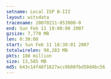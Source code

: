 ```yaml
---
setname: Local ISP B-III
layout: witsdata
tracename: 20070211-053000-0
end: Sun Feb 11 19:00:00 2007
gzsize: 7,770 MB
len: 0:30:00
start: Sun Feb 11 18:30:01 2007
totalwirelen: 98,283 MB
pkts: 188 million
size: 13,585 MB
md5: b43c14f48f1827acc0b08fbd50d4bc56
---
```

